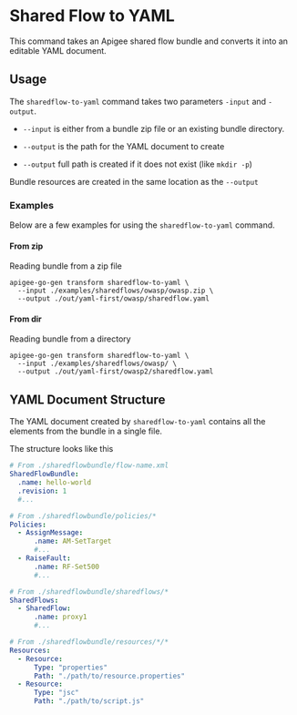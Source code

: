 # Shared Flow to YAML
<!--
  Copyright 2024 Google LLC

  Licensed under the Apache License, Version 2.0 (the "License");
  you may not use this file except in compliance with the License.
  You may obtain a copy of the License at

       http://www.apache.org/licenses/LICENSE-2.0

  Unless required by applicable law or agreed to in writing, software
  distributed under the License is distributed on an "AS IS" BASIS,
  WITHOUT WARRANTIES OR CONDITIONS OF ANY KIND, either express or implied.
  See the License for the specific language governing permissions and
  limitations under the License.
-->

This command takes an Apigee shared flow bundle and converts it into an editable YAML document.

## Usage

The `sharedflow-to-yaml` command takes two parameters `-input` and `-output`.

* `--input` is either from a bundle zip file or an existing bundle directory.

* `--output` is the path for the YAML document to create

* `--output` full path is created if it does not exist (like `mkdir -p`)

Bundle resources are created in the same location as the `--output`

### Examples
Below are a few examples for using the `sharedflow-to-yaml` command.

#### From zip
Reading bundle from a zip file
```shell
apigee-go-gen transform sharedflow-to-yaml \
  --input ./examples/sharedflows/owasp/owasp.zip \
  --output ./out/yaml-first/owasp/sharedflow.yaml
```

#### From dir
Reading bundle from a directory
```shell
apigee-go-gen transform sharedflow-to-yaml \
  --input ./examples/sharedflows/owasp/ \
  --output ./out/yaml-first/owasp2/sharedflow.yaml
```


## YAML Document Structure

The YAML document created by `sharedflow-to-yaml` contains all the elements from the bundle in a single file.

The structure looks like this

```yaml
# From ./sharedflowbundle/flow-name.xml
SharedFlowBundle:
  .name: hello-world
  .revision: 1
  #...

# From ./sharedflowbundle/policies/*
Policies: 
  - AssignMessage: 
      .name: AM-SetTarget
      #...
  - RaiseFault:
      .name: RF-Set500
      #...

# From ./sharedflowbundle/sharedflows/*
SharedFlows: 
  - SharedFlow: 
      .name: proxy1
      #...

# From ./sharedflowbundle/resources/*/* 
Resources: 
  - Resource:
      Type: "properties"
      Path: "./path/to/resource.properties"
  - Resource: 
      Type: "jsc"
      Path: "./path/to/script.js"
```
